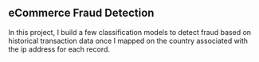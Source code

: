 ## eCommerce Fraud Detection

In this project, I build a few classification models to detect fraud based on historical transaction data once I mapped on the country associated with the ip address for each record.


